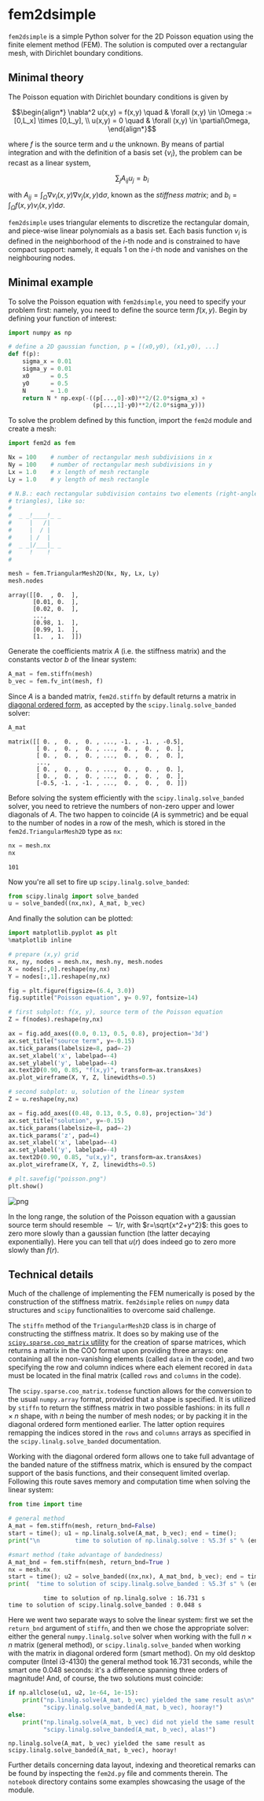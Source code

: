 fem2dsimple
=============

`fem2dsimple` is a simple Python solver for the 2D Poisson equation using the finite element method (FEM).  The solution is computed over a rectangular mesh, with Dirichlet boundary conditions.

Minimal theory
--------------
The Poisson equation with Dirichlet boundary conditions is given by

```math
\begin{align*}
\nabla^2 u(x,y) = f(x,y) \quad & \forall (x,y) \in \Omega := [0,L_x] \times [0,L_y], \\
u(x,y) = 0               \quad & \forall (x,y) \in \partial\Omega,
\end{align*}
```

where $f$ is the source term and $u$ the unknown.  By means of partial integration and with the definition of a basis set $\{v_i\}$, the problem can be recast as a linear system,

$$
\sum_j A_{ij} u_j = b_i
$$

with $A_{ij} = \int_\Omega \nabla v_i(x,y) \nabla v_j(x,y) \mathrm d\sigma$, known as the *stiffness matrix*; and $b_i = \int_\Omega f(x,y) v_i(x,y) \mathrm d\sigma$.

`fem2dsimple` uses triangular elements to discretize the rectangular domain, and piece-wise linear polynomials as a basis set.  Each basis function $v_i$ is defined in the neighborhood of the $i$-th node and is constrained to have compact support: namely, it equals 1 on the $i$-th node and vanishes on the neighbouring nodes.

Minimal example
---------------
To solve the Poisson equation with `fem2dsimple`, you need to specify your problem first: namely, you need to define the source term $f(x,y)$.  Begin by defining your function of interest:


```python
import numpy as np

# define a 2D gaussian function, p = [(x0,y0), (x1,y0), ...]
def f(p):
    sigma_x = 0.01
    sigma_y = 0.01
    x0      = 0.5
    y0      = 0.5
    N       = 1.0
    return N * np.exp(-((p[...,0]-x0)**2/(2.0*sigma_x) +
                        (p[...,1]-y0)**2/(2.0*sigma_y)))
```

To solve the problem defined by this function, import the `fem2d` module and create a mesh:


```python
import fem2d as fem

Nx = 100    # number of rectangular mesh subdivisions in x
Ny = 100    # number of rectangular mesh subdivisions in y
Lx = 1.0    # x length of mesh rectangle
Ly = 1.0    # y length of mesh rectangle

# N.B.: each rectangular subdivision contains two elements (right-angled
# triangles), like so:
#
#  _ _!____!_ _
#     |   /|
#     |  / |
#     | /  |
#  _ _|/___|_ _
#     !    !
#

mesh = fem.TriangularMesh2D(Nx, Ny, Lx, Ly)
mesh.nodes
```




    array([[0.  , 0.  ],
           [0.01, 0.  ],
           [0.02, 0.  ],
           ...,
           [0.98, 1.  ],
           [0.99, 1.  ],
           [1.  , 1.  ]])



Generate the coefficients matrix $A$ (i.e. the stiffness matrix) and the constants vector $b$ of the linear system:


```python
A_mat = fem.stiffn(mesh)
b_vec = fem.fv_int(mesh, f)
```

Since $A$ is a banded matrix, `fem2d.stiffn` by default returns a matrix in [diagonal ordered form](https://docs.scipy.org/doc/scipy/reference/generated/scipy.linalg.solve_banded.html), as accepted by the `scipy.linalg.solve_banded` solver:


```python
A_mat
```




    matrix([[ 0. ,  0. ,  0. , ..., -1. , -1. , -0.5],
            [ 0. ,  0. ,  0. , ...,  0. ,  0. ,  0. ],
            [ 0. ,  0. ,  0. , ...,  0. ,  0. ,  0. ],
            ...,
            [ 0. ,  0. ,  0. , ...,  0. ,  0. ,  0. ],
            [ 0. ,  0. ,  0. , ...,  0. ,  0. ,  0. ],
            [-0.5, -1. , -1. , ...,  0. ,  0. ,  0. ]])



Before solving the system efficiently with the `scipy.linalg.solve_banded` solver,  you need to retrieve the numbers of non-zero upper and lower diagonals of $A$.  The two happen to coincide ($A$ is symmetric) and be equal to the number of nodes in a row of the mesh, which is stored in the `fem2d.TriangularMesh2D` type as `nx`:


```python
nx = mesh.nx
nx
```




    101



Now you're all set to fire up `scipy.linalg.solve_banded`:


```python
from scipy.linalg import solve_banded
u = solve_banded((nx,nx), A_mat, b_vec)
```

And finally the solution can be plotted:


```python
import matplotlib.pyplot as plt
%matplotlib inline

# prepare (x,y) grid
nx, ny, nodes = mesh.nx, mesh.ny, mesh.nodes
X = nodes[:,0].reshape(ny,nx)
Y = nodes[:,1].reshape(ny,nx)

fig = plt.figure(figsize=(6.4, 3.0))
fig.suptitle("Poisson equation", y= 0.97, fontsize=14)

# first subplot: f(x, y), source term of the Poisson equation
Z = f(nodes).reshape(ny,nx)

ax = fig.add_axes((0.0, 0.13, 0.5, 0.8), projection='3d')
ax.set_title("source term", y=-0.15)
ax.tick_params(labelsize=8, pad=-2)
ax.set_xlabel('x', labelpad=-4)
ax.set_ylabel('y', labelpad=-4)
ax.text2D(0.90, 0.85, "f(x,y)", transform=ax.transAxes)
ax.plot_wireframe(X, Y, Z, linewidths=0.5)

# second subplot: u, solution of the linear system
Z = u.reshape(ny,nx)

ax = fig.add_axes((0.48, 0.13, 0.5, 0.8), projection='3d')
ax.set_title("solution", y=-0.15)
ax.tick_params(labelsize=8, pad=-2)
ax.tick_params('z', pad=4)
ax.set_xlabel('x', labelpad=-4)
ax.set_ylabel('y', labelpad=-4)
ax.text2D(0.90, 0.85, "u(x,y)", transform=ax.transAxes)
ax.plot_wireframe(X, Y, Z, linewidths=0.5)

# plt.savefig("poisson.png")
plt.show()
```


    
![png](output_13_0.png)
    


In the long range, the solution of the Poisson equation with a gaussian source term should resemble $\sim 1/r$, with $r=\sqrt{x^2+y^2}$: this goes to zero more slowly than a gaussian function (the latter decaying exponentially).  Here you can tell that $u(r)$ does indeed go to zero more slowly than $f(r)$.

Technical details
-----------------

Much of the challenge of implementing the FEM numerically is posed by the construction of the stiffness matrix.  `fem2dsimple` relies on `numpy` data structures and `scipy` functionalities to overcome said challenge.

The `stiffn` method of the `TriangularMesh2D` class is in charge of constructing the stiffness matrix.  It does so by making use of the [`scipy.sparse.coo_matrix` utility]((https://docs.scipy.org/doc/scipy/reference/generated/scipy.sparse.coo_matrix.html)) for the creation of sparse matrices, which returns a matrix in the COO format upon providing three arrays: one containing all the non-vanishing elements (called `data` in the code), and two specifying the row and column indices where each element recored in `data` must be located in the final matrix (called `rows` and `columns` in the code).

The `scipy.sparse.coo_matrix.todense` function allows for the conversion to the usual `numpy.array` format, provided that a shape is specified.  It is utilized by `stiffn` to return the stiffness matrix in two possible fashions: in its full $n \times n$ shape, with $n$ being the number of mesh nodes; or by packing it in the diagonal ordered form mentioned earlier.  The latter option requires remapping the indices stored in the `rows` and `columns` arrays as specified in the `scipy.linalg.solve_banded` documentation.

Working with the diagonal ordered form allows one to take full advantage of the banded nature of the stiffness matrix, which is ensured by the compact support of the basis functions, and their consequent limited overlap.  Following this route saves memory and computation time when solving the linear system:


```python
from time import time

# general method
A_mat = fem.stiffn(mesh, return_bnd=False)
start = time(); u1 = np.linalg.solve(A_mat, b_vec); end = time();
print("\n          time to solution of np.linalg.solve : %5.3f s" % (end - start))

#smart method (take advantage of bandedness)
A_mat_bnd = fem.stiffn(mesh, return_bnd=True )
nx = mesh.nx
start = time(); u2 = solve_banded((nx,nx), A_mat_bnd, b_vec); end = time();
print(  "time to solution of scipy.linalg.solve_banded : %5.3f s" % (end - start))
```

    
              time to solution of np.linalg.solve : 16.731 s
    time to solution of scipy.linalg.solve_banded : 0.048 s


Here we went two separate ways to solve the linear system: first we set the `return_bnd` argument of `stiffn`, and then we chose the appropriate solver: either the general `numpy.linalg.solve` solver when working with the full $n \times n$ matrix (general method), or `scipy.linalg.solve_banded` when working with the matrix in diagonal ordered form (smart method).  On my old desktop computer (Intel i3-4130) the general method took 16.731 seconds, while the smart one 0.048 seconds: it's a difference spanning three orders of magnitude!  And, of course, the two solutions must coincide:


```python
if np.allclose(u1, u2, 1e-64, 1e-15):
    print("np.linalg.solve(A_mat, b_vec) yielded the same result as\n"
          "scipy.linalg.solve_banded(A_mat, b_vec), hooray!")
else:
    print("np.linalg.solve(A_mat, b_vec) did not yield the same result as\n"
          "scipy.linalg.solve_banded(A_mat, b_vec), alas!")
```

    np.linalg.solve(A_mat, b_vec) yielded the same result as
    scipy.linalg.solve_banded(A_mat, b_vec), hooray!


Further details concerning data layout, indexing and theoretical remarks can be found by inspecting the `fem2d.py` file and comments therein.  The `notebook` directory contains some examples showcasing the usage of the module.
